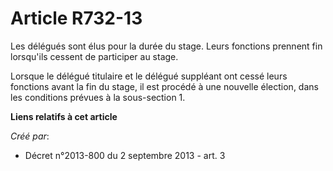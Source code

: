 # Article R732-13

Les délégués sont élus pour la durée du stage. Leurs fonctions prennent fin lorsqu'ils cessent de participer au stage.

Lorsque le délégué titulaire et le délégué suppléant ont cessé leurs fonctions avant la fin du stage, il est procédé à une
nouvelle élection, dans les conditions prévues à la sous-section 1.

**Liens relatifs à cet article**

_Créé par_:

  - Décret n°2013-800 du 2 septembre 2013 - art. 3
